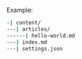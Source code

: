 Example:

```bash
-| content/
---| articles/
------| hello-world.md
---| index.md
---| settings.json
```
